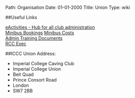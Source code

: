Path: Organisation
Date: 01-01-2000
Title: Union
Type: wiki

##Useful Links

[eActivities - Hub for all club administration](https://eactivities.union.ic.ac.uk/)  
[Minibus Bookings](https://eactivities.union.ic.ac.uk/admin/bookings/minibuses) 
[Minibus Costs](https://www.imperialcollegeunion.org/activities/running-club-society-or-project/minibuses/prices)  
[Admin Training Documents](https://eactivities.union.ic.ac.uk/training)  
[RCC Exec](http://www.union.ic.ac.uk/rcc/exec/)  

##ICCC Union Address:

-   Imperial College Caving Club
-   Imperial College Union
-   Beit Quad
-   Prince Consort Road
-   London
-   SW7 2BB
